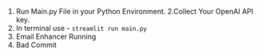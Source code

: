 1. Run Main.py File in your Python Environment.
2.Collect Your OpenAI API key.
3. In terminal use - `streamlit run main.py` 
4. Email Enhancer Running 
5. Bad Commit 